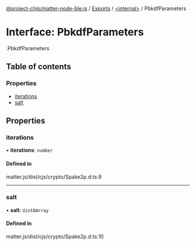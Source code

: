 [@project-chip/matter-node-ble.js](../README.md) / [Exports](../modules.md) / [<internal\>](../modules/internal_.md) / PbkdfParameters

# Interface: PbkdfParameters

[<internal>](../modules/internal_.md).PbkdfParameters

## Table of contents

### Properties

- [iterations](internal_.PbkdfParameters.md#iterations)
- [salt](internal_.PbkdfParameters.md#salt)

## Properties

### iterations

• **iterations**: `number`

#### Defined in

matter.js/dist/cjs/crypto/Spake2p.d.ts:9

___

### salt

• **salt**: `Uint8Array`

#### Defined in

matter.js/dist/cjs/crypto/Spake2p.d.ts:10

